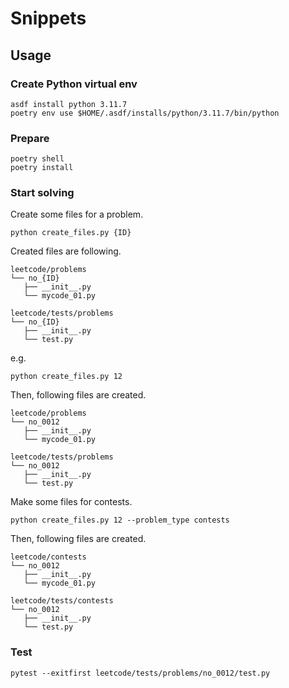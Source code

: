 # Snippets

## Usage

### Create Python virtual env

```
asdf install python 3.11.7
poetry env use $HOME/.asdf/installs/python/3.11.7/bin/python
```

### Prepare

```
poetry shell
poetry install
```

### Start solving

Create some files for a problem.

```
python create_files.py {ID}
```

Created files are following.

```
leetcode/problems
└── no_{ID}
   ├── __init__.py
   └── mycode_01.py

leetcode/tests/problems
└── no_{ID}
   ├── __init__.py
   └── test.py
```

e.g.

```
python create_files.py 12
```

Then, following files are created.

```
leetcode/problems
└── no_0012
   ├── __init__.py
   └── mycode_01.py

leetcode/tests/problems
└── no_0012
   ├── __init__.py
   └── test.py
```

Make some files for contests.

```
python create_files.py 12 --problem_type contests
```

Then, following files are created.

```
leetcode/contests
└── no_0012
   ├── __init__.py
   └── mycode_01.py

leetcode/tests/contests
└── no_0012
   ├── __init__.py
   └── test.py
```

### Test

```
pytest --exitfirst leetcode/tests/problems/no_0012/test.py
```
